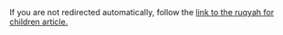 [path: /children]:/

<!DOCTYPE HTML>
<html lang="en-US">
    <head>
        <meta charset="UTF-8">
        <meta http-equiv="refresh" content="1;url=http://muhammadtim.com/ruqyah/children">
        <script type="text/javascript">
            window.location.href = "http://muhammadtim.com/ruqyah/children"
        </script>
        <title>Page Redirection to Muhammad Tim's 7 Day Detox Page</title>
    </head>
    <body>
        <!-- Note: don't tell people to `click` the link, just tell them that it is a link. -->
        If you are not redirected automatically, follow the <a href='http://muhammadtim.com/ruqyah/children'>link to the ruqyah for children article.</a>
    </body>
</html>